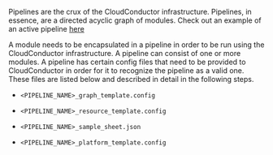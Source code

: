 Pipelines are the crux of the CloudConductor infrastructure. Pipelines, in essence, are a directed acyclic graph of modules. Check out an example of an active pipeline [here](https://github.com/DevangThakkar/dockerized_scripts/blob/master/example_scripts/CNV_Pipeline.svg)

A module needs to be encapsulated in a pipeline in order to be run using the CloudConductor infrastructure. A pipeline can consist of one or more modules. A pipeline has certain config files that need to be provided to CloudConductor in order for it to recognize the pipeline as a valid one. These files are listed below and described in detail in the following steps.

* `<PIPELINE_NAME>_graph_template.config`

* `<PIPELINE_NAME>_resource_template.config`

* `<PIPELINE_NAME>_sample_sheet.json`

* `<PIPELINE_NAME>_platform_template.config`